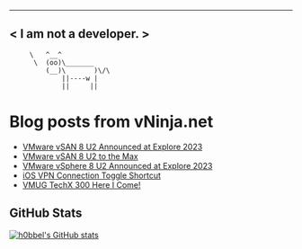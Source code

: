 
 ----------------------
< I am not a developer. >
 ----------------------
         \   ^__^ 
          \  (oo)\_______
             (__)\       )\/\
                 ||----w |
                 ||     ||
    

# Blog posts from vNinja.net
<!-- BLOG-POST-LIST:START -->
- [VMware vSAN 8 U2 Announced at Explore 2023](https://vninja.net/2023/08/22/vmware-vsan8u2/)
- [VMware vSAN 8 U2 to the Max](https://vninja.net/2023/08/22/vmware-vsan8u2-to-the-max/)
- [VMware vSphere 8 U2 Announced at Explore 2023](https://vninja.net/2023/08/22/vmware-vsphere8u2/)
- [iOS VPN Connection Toggle Shortcut](https://vninja.net/2023/07/17/ios-shortcut-toggle-vpn/)
- [VMUG TechX 300 Here I Come!](https://vninja.net/2023/06/27/techx-300-here-i-come/)
<!-- BLOG-POST-LIST:END -->

## GitHub Stats
[![h0bbel's GitHub stats](https://github-readme-stats.vercel.app/api?username=h0bbel&count_private=true&show_icons=true&theme=dark)](https://github.com/anuraghazra/github-readme-stats)
